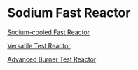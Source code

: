 # Sodium Fast Reactor

[Sodium-cooled Fast Reactor](sfr.md)

[Versatile Test Reactor](vtr/index.md)

[Advanced Burner Test Reactor](abtr.md)
